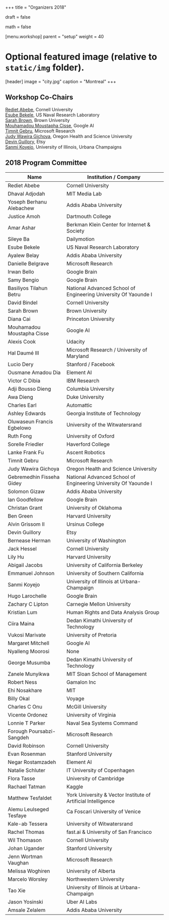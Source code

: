 ﻿+++
title = "Organizers 2018"

draft = false

math = false

[menu.workshop]
    parent = "setup"
    weight = 40

# Optional featured image (relative to `static/img` folder).
[header]
image = "city.jpg"
caption = "Montreal"
+++

## Workshop Co-Chairs

[Rediet Abebe](https://www.cs.cornell.edu/~red/), Cornell University  
[Esube Bekele](https://esube.github.io), US Naval Research Laboratory  
[Sarah Brown](http://sarahmbrown.org/), Brown University  
[Mouhamadou Moustapha Cisse](http://moustaphacisse.com/), Google AI  
[Timnit Gebru](http://ai.stanford.edu/~tgebru/), Microsoft Research  
[Judy Wawira Gichoya](http://www.gichoya.me/about/), Oregon Health and Science University  
[Devin Guillory](https://www.linkedin.com/in/devin-guillory-78528958/), Etsy  
[Sanmi Koyejo](http://sanmi.cs.illinois.edu/), University of Illinois, Urbana Champaigns

## 2018 Program Committee

| Name                       	| Institution / Company                                           	|
|----------------------------	|-----------------------------------------------------------------	|
| Rediet Abebe               	| Cornell University                                              	|
| Dhaval Adjodah             	| MIT Media Lab                                                   	|
| Yoseph Berhanu Alebachew   	| Addis Ababa University                                          	|
| Justice Amoh               	| Dartmouth College                                               	|
| Amar Ashar                 	| Berkman Klein Center for Internet & Society                     	|
| Sileye Ba                  	| Dailymotion                                                     	|
| Esube Bekele               	| US Naval Research Laboratory                                    	|
| Ayalew Belay               	| Addis Ababa University                                          	|
| Danielle Belgrave          	| Microsoft Research                                              	|
| Irwan Bello                	| Google Brain                                                    	|
| Samy Bengio                	| Google Brain                                                    	|
| Basiliyos Tilahun Betru    	| National Advanced School of Engineering University Of Yaounde I 	|
| David Bindel               	| Cornell University                                              	|
| Sarah Brown                	| Brown University                                                	|
| Diana Cai                  	| Princeton University                                            	|
| Mouhamadou Moustapha Cisse 	| Google AI                                                       	|
| Alexis Cook                	| Udacity                                                         	|
| Hal Daumé III              	| Microsoft Research / University of Maryland                     	|
| Lucio Dery                 	| Stanford / Facebook                                             	|
| Ousmane Amadou Dia         	| Element AI                                                      	|
| Victor C Dibia             	| IBM Research                                                    	|
| Adji Bousso Dieng          	| Columbia University                                             	|
| Awa Dieng                  	| Duke University                                                 	|
| Charles Earl               	| Automattic                                                      	|
| Ashley Edwards             	| Georgia Institute of Technology                                 	|
| Oluwaseun Francis Egbelowo 	| University of the Witwatersrand                                 	|
| Ruth Fong                  	| University of Oxford                                            	|
| Sorelle Friedler           	| Haverford College                                               	|
| Lanke Frank Fu             	| Ascent Robotics                                                 	|
| Timnit Gebru               	| Microsoft Research                                              	|
| Judy Wawira Gichoya        	| Oregon Health and Science University                            	|
| Gebremedhin Fisseha Gidey  	| National Advanced School of Engineering University Of Yaounde I 	|
| Solomon Gizaw              	| Addis Ababa University                                          	|
| Ian Goodfellow             	| Google Brain                                                    	|
| Christan Grant             	| University of Oklahoma                                          	|
| Ben Green                  	| Harvard University                                              	|
| Alvin Grissom II           	| Ursinus College                                                 	|
| Devin Guillory             	| Etsy                                                            	|
| Bernease Herman            	| University of Washington                                        	|
| Jack Hessel                	| Cornell University                                              	|
| Lily Hu                    	| Harvard University                                              	|
| Abigail Jacobs             	| University of California Berkeley                               	|
| Emmanuel Johnson           	| University of Southern California                               	|
| Sanmi Koyejo               	| University of Illinois at Urbana-Champaign                      	|
| Hugo Larochelle            	| Google Brain                                                    	|
| Zachary C Lipton           	| Carnegie Mellon University                                      	|
| Kristian Lum               	| Human Rights and Data Analysis Group                            	|
| Ciira Maina                	| Dedan Kimathi University of Technology                          	|
| Vukosi Marivate            	| University of Pretoria                                          	|
| Margaret Mitchell          	| Google AI                                                       	|
| Nyalleng Moorosi           	| None                                                            	|
| George Musumba             	| Dedan Kimathi University of Technology                          	|
| Zanele Munyikwa            	| MIT Sloan School of Management                                  	|
| Robert Ness                	| Gamalon Inc                                                     	|
| Ehi Nosakhare              	| MIT                                                             	|
| Billy Okal                 	| Voyage                                                          	|
| Charles C Onu              	| McGill University                                               	|
| Vicente Ordonez            	| University of Virginia                                          	|
| Lonnie T Parker            	| Naval Sea Systems Command                                       	|
| Forough Poursabzi-Sangdeh  	| Microsoft Research                                              	|
| David Robinson             	| Cornell University                                              	|
| Evan Rosenman              	| Stanford University                                             	|
| Negar Rostamzadeh          	| Element AI                                                      	|
| Natalie Schluter           	| IT University of Copenhagen                                     	|
| Flora Tasse                	| University of Cambridge                                         	|
| Rachael Tatman             	| Kaggle                                                          	|
| Matthew Tesfaldet          	| York University & Vector Institute of Artificial Intelligence   	|
| Alemu Leulseged Tesfaye    	| Ca Foscari University of Venice                                 	|
| Kale-ab Tessera            	| University of Witwatersrand                                     	|
| Rachel Thomas              	| fast.ai & University of San Francisco                           	|
| Wil Thomason               	| Cornell University                                              	|
| Johan Ugander              	| Stanford University                                             	|
| Jenn Wortman Vaughan       	| Microsoft Research                                              	|
| Melissa Woghiren           	| University of Alberta                                           	|
| Marcelo Worsley            	| Northwestern University                                         	|
| Tao Xie                    	| University of Illinois at Urbana-Champaign                      	|
| Jason Yosinski             	| Uber AI Labs                                                    	|
| Amsale Zelalem             	| Addis Ababa University                                          	|
